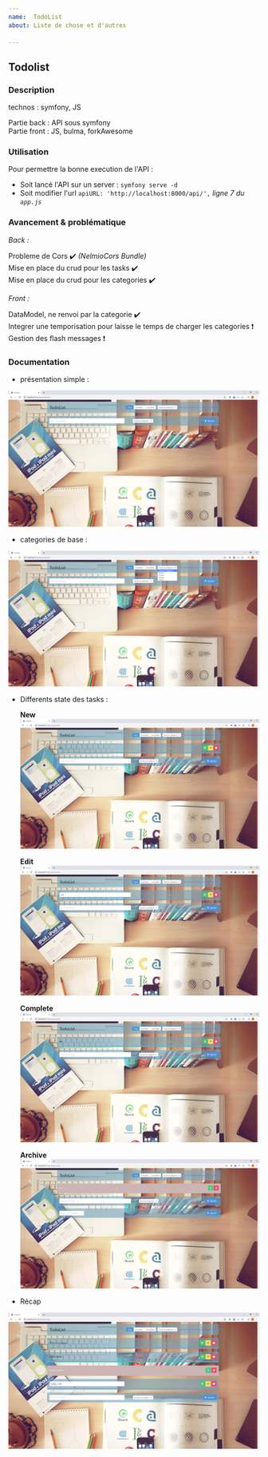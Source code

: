 ```yaml
---
name:  TodoList
about: Liste de chose et d'autres 

---
```


## Todolist

### Description

technos : symfony, JS

Partie back : API sous symfony  
Partie front : JS, bulma, forkAwesome

### Utilisation 

Pour permettre la bonne execution de l'API : 
- Soit lancé l'API sur un server : ``` symfony serve -d ```
- Soit modifier l'url  ```apiURL: 'http://localhost:8000/api/',``` *ligne 7 du ``app.js``*

### Avancement & problématique 

*Back :*

Probleme de Cors :heavy_check_mark: *(NelmioCors Bundle)*  
Mise en place du crud pour les tasks :heavy_check_mark:  
Mise en place du crud pour les categories :heavy_check_mark:

*Front :*

DataModel, ne renvoi par la categorie :heavy_check_mark:  
Integrer une temporisation pour laisse le temps de charger les categories :heavy_exclamation_mark:  
Gestion des flash messages :heavy_exclamation_mark:



### Documentation 

- présentation simple :

![index](/Documentation/Index.png)

- categories de base : 

![listOfCategory](/Documentation/categories.png)


- Differents state des tasks :

   **New** 
![New](/Documentation/new_task.png)

   **Edit**
![Edit](/Documentation/edit_task.png)

   **Complete**  
![Complete](/Documentation/complete_task.png)

   **Archive**
![Archive](/Documentation/archive_task.png)


- Récap 

![récap](/Documentation/Recap_state.png)
  
